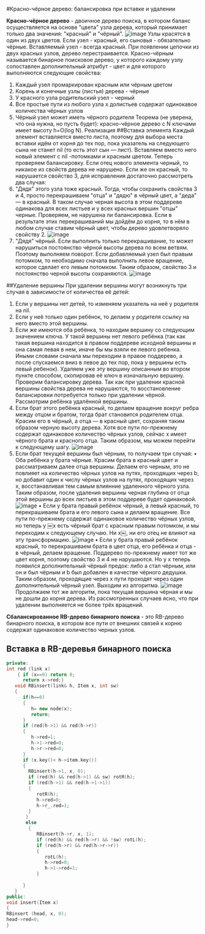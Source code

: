 #Красно-чёрное дерево: балансировка при вставке и удалении

**Красно-чёрное дерево** - двоичное дерево поиска, в котором баланс осуществляется на основе "цвета" узла дерева, который принимает только два значения: "красный" и "чёрный".
![image](http://neerc.ifmo.ru/wiki/images/thumb/7/78/RBT.jpg/350px-RBT.jpg)
Узлы красятся в один из двух цветов. Если узел - красный, его сыновья - обязательно чёрные. Вставляемый узел - всегда красный. При появлении цепочки из двух красных узлов, дерево перестраивается.
Красно-чёрным называется бинарное поисковое дерево, у которого каждому узлу сопоставлен дополнительный атрибут - цвет и для которого выполняются следующие свойства:
1.	Каждый узел промаркирован красным или чёрным цветом
2.	Корень и конечные узлы (листья) дерева - чёрные
3.	У красного узла родительский узел - черный
4.	Все простые пути из любого узла х долистьев содержат одинокавое количества чёрных узлов
5.	Чёрный узел может иметь чёрного родителя
Теорема (не уверена, что она нужна, но пусть будет): красно-чёрное дерево с N ключами имеет высоту h=O(log N).
Реализация 
##Вставка элемента
Каждый элемент вставляется вместо листа, поэтому для выбора места вставки идём от корня до тех пор, пока указатель на следующего сына не станет nil (то есть этот сын — лист). Вставляем вместо него новый элемент с nil -потомками и красным цветом. Теперь проверяем балансировку. Если отец нового элемента черный, то никакое из свойств дерева не нарушено. Если же он красный, то нарушается свойство 3, для исправления достаточно рассмотреть два случая:
1.	"Дядя" этого узла тоже красный. Тогда, чтобы сохранить свойства 3 и 4, просто перекрашиваем "отца" и "дядю" в чёрный цвет, а "деда" — в красный. В таком случае черная высота в этом поддереве одинакова для всех листьев и у всех красных вершин "отцы" черные. Проверяем, не нарушена ли балансировка. Если в результате этих перекрашиваний мы дойдём до корня, то в нём в любом случае ставим чёрный цвет, чтобы дерево удовлетворяло свойству 2.
![image](http://neerc.ifmo.ru/wiki/images/thumb/1/19/Untitled-1.png/200px-Untitled-1.png)
2.	"Дядя" чёрный. Если выполнить только перекрашивание, то может нарушиться постоянство чёрной высоты дерева по всем ветвям. Поэтому выполняем поворот. Если добавляемый узел был правым потомком, то необходимо сначала выполнить левое вращение, которое сделает его левым потомком. Таким образом, свойство 3 и постоянство черной высоты сохраняются.
![image](http://neerc.ifmo.ru/wiki/images/thumb/d/dc/Untitled-2.png/250px-Untitled-2.png)

##Удаление вершины
При удалении вершины могут возникнуть три случая в зависимости от количества её детей:
1.	Если у вершины нет детей, то изменяем указатель на неё у родителя на nil.
2.	Если у неё только один ребёнок, то делаем у родителя ссылку на него вместо этой вершины.
3.	Если же имеются оба ребёнка, то находим вершину со следующим значением ключа. У такой вершины нет левого ребёнка (так как такая вершина находится в правом поддереве исходной вершины и она самая левая в нем, иначе бы мы взяли ее левого ребенка. Иными словами сначала мы переходим в правое поддерево, а после спускаемся вниз в левое до тех пор, пока у вершины есть левый ребенок). Удаляем уже эту вершину описанным во втором пункте способом, скопировав её ключ в изначальную вершину.
Проверим балансировку дерева. Так как при удалении красной вершины свойства дерева не нарушаются, то восстановление балансировки потребуется только при удалении чёрной. Рассмотрим ребёнка удалённой вершины.
1. Если брат этого ребёнка красный, то делаем вращение вокруг ребра между отцом и братом, тогда брат становится родителем отца. Красим его в чёрный, а отца — в красный цвет, сохраняя таким образом черную высоту дерева. Хотя все пути по-прежнему содержат одинаковое количество чёрных узлов, сейчас x имеет чёрного брата и красного отца. Таким образом, мы можем перейти к следующему шагу.
![image](http://neerc.ifmo.ru/wiki/images/thumb/f/f1/Untitled-3.png/400px-Untitled-3.png)
2. Если брат текущей вершины был чёрным, то получаем три случая:
•	Оба ребёнка у брата чёрные. Красим брата в красный цвет и рассматриваем далее отца вершины. Делаем его черным, это не повлияет на количество чёрных узлов на путях, проходящих через b, но добавит один к числу чёрных узлов на путях, проходящих через x, восстанавливая тем самым влиянние удаленного чёрного узла. Таким образом, после удаления вершины черная глубина от отца этой вершины до всех листьев в этом поддереве будет одинаковой.
![image](http://neerc.ifmo.ru/wiki/images/thumb/e/e7/Untitled-4.png/400px-Untitled-4.png)
•	Если у брата правый ребёнок чёрный, а левый красный, то перекрашиваем брата и его левого сына и делаем вращение. Все пути по-прежнему содержат одинаковое количество чёрных узлов, но теперь у ￼х есть чёрный брат с красным правым потомком, и мы переходим к следующему случаю. Ни х￼, ни его отец не влияют на эту трансформацию.
![image](http://neerc.ifmo.ru/wiki/images/thumb/1/12/Untitled-5.png/400px-Untitled-5.png)
•	Если у брата правый ребёнок красный, то перекрашиваем брата в цвет отца, его ребёнка и отца - в чёрный, делаем вращение. Поддерево по-прежнему имеет тот же цвет корня, поэтому свойство 3 и 4 не нарушаются. Но у х теперь появился дополнительный чёрный предок: либо а стал чёрным, или он и был чёрным и b был добавлен в качестве чёрного дедушки. Таким образом, проходящие через x пути проходят через один дополнительный чёрный узел. Выходим из алгоритма.
![image](http://neerc.ifmo.ru/wiki/images/thumb/0/06/Untitled-6.png/400px-Untitled-6.png)
Продолжаем тот же алгоритм, пока текущая вершина чёрная и мы не дошли до корня дерева. Из рассмотренных случаев ясно, что при удалении выполняется не более трёх вращений.

**Сбалансированное RB-дерево бинарного поиска** - это RB-дерево бинарного поиска, в котором все пути от внешних связей к корню содержат одинаковое количество черных узлов.

## Вставка в RB-деревья бинарного поиска
```cpp
private:
int red (link x)
    { if (x==0) return 0;
      return x->red;}
   void RBinsert(link& h, Item x, int sw)   
   {  
      if(h==0)
      { 
         h= new node(x);
         return;
      }   
      if (red(h->1) && red(h->r))
      {
         h->red=1;
         h->1->red=0;
         h->r->red=0;
      }
      if (x.key()< h->item.key())
      {
        RBinsert(h->1, x, 0);
        if (red(h) && red(h->1) && sw) rotR(h);
        if (red(h->1) && red(h->1->1))
        {
           rotR(h);
           h->red=0;
           h->r_.red=1;
        }
       }
       else
        {
           RBinsert(h->r, x, 1);
           if (red(h) && red(h->r) && !sw) rotL(h);
           if (red(h->r) && red(h->r->r))
           {   
              rotL(h);
              h->red=0;
              h->1->red=1;
           }
        
      }
   }
public:
void insert(Item x)
{
RBinsert (head, x, 0);
head->red=0;
}
```
